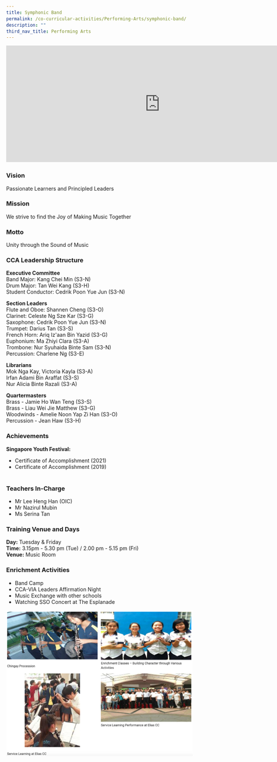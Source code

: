 ```yaml
---
title: Symphonic Band
permalink: /co-curricular-activities/Performing-Arts/symphonic-band/
description: ""
third_nav_title: Performing Arts
---
```

<center><iframe width="830" height="315" src="https://www.youtube.com/embed/oOMyMgO2QE8" title="2022 Symphonic Band Open House" frameborder="0" allow="accelerometer; autoplay; clipboard-write; encrypted-media; gyroscope; picture-in-picture" allowfullscreen=""></iframe></center>

### Vision  
Passionate Learners and Principled Leaders


### Mission

We strive to find the Joy of Making Music Together

### Motto

Unity through the Sound of Music

### CCA Leadership Structure

**Executive Committee**    
Band Major: Kang Chei Min (S3-N)  
Drum Major: Tan Wei Kang (S3-H)  
Student Conductor: Cedrik Poon Yue Jun (S3-N)  

  

**Section Leaders**   
Flute and Oboe: Shannen Cheng (S3-O)   
Clarinet: Celeste Ng Sze Kar (S3-G)  
Saxophone: Cedrik Poon Yue Jun (S3-N)  
Trumpet: Darius Tan (S3-S)  
French Horn: Ariq Iz'aan Bin Yazid (S3-G)  
Euphonium: Ma Zhiyi Clara (S3-A)  
Trombone: Nur Syuhaida Binte Sam (S3-N)  
Percussion: Charlene Ng (S3-E)

  

**Librarians**    
Mok Nga Kay, Victoria Kayla (S3-A)  
Irfan Adami Bin Araffat (S3-S)  
Nur Alicia Binte Razali (S3-A)  

  

**Quartermasters**   
Brass - Jamie Ho Wan Teng (S3-S)  
Brass - Liau Wei Jie Matthew (S3-G)  
Woodwinds - Amelie Noon Yap Zi Han (S3-O)  
Percussion - Jean Haw (S3-H)  

  

### Achievements

**Singapore Youth Festival:**
* Certificate of Accomplishment (2021)  
* Certificate of Accomplishment (2019)  
&nbsp;


### Teachers In-Charge
* Mr Lee Heng Han (OIC)  
* Mr Nazirul Mubin  
* Ms Serina Tan  

### Training Venue and Days

**Day:**&nbsp;Tuesday &amp; Friday   
**Time:**&nbsp;3.15pm - 5.30 pm (Tue) / 2.00 pm - 5.15 pm (Fri)    
**Venue:**&nbsp;Music Room

### Enrichment Activities
*   Band Camp
*   CCA-VIA Leaders Affirmation Night&nbsp;
*   Music Exchange with other schools&nbsp;
*   Watching SSO Concert at The Esplanade

![](/images/symphonicband.png)